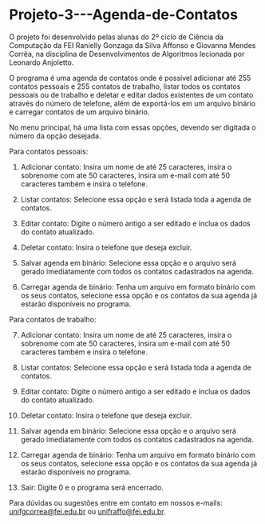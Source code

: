 # Projeto-3---Agenda-de-Contatos
O projeto foi desenvolvido pelas alunas do 2º ciclo de Ciência da Computação da FEI Ranielly Gonzaga da Silva Affonso e Giovanna Mendes Corrêa, na disciplina de Desenvolvimentos de Algoritmos lecionada por Leonardo Anjoletto.

O programa é uma agenda de contatos onde é possível adicionar até 255 contatos pessoais e 255 contatos de trabalho, listar todos os contatos pessoais ou de trabalho e deletar e editar dados existentes de um contato através do número de telefone, além de exportá-los em um arquivo binário e carregar contatos de um arquivo binário.

No menu principal, há uma lista com essas opções, devendo ser digitada o número da opção desejada.

Para contatos pessoais:
1. Adicionar contato: Insira um nome de até 25 caracteres, insira o sobrenome com ate 50 caracteres, insira um e-mail com até 50 caracteres também e insira o telefone.

2. Listar contatos: Selecione essa opção e será listada toda a agenda de contatos.

3. Editar contato: Digite o número antigo a ser editado e inclua os dados do contato atualizado.

4. Deletar contato: Insira o telefone que deseja excluir.

5. Salvar agenda em binário:  Selecione essa opção e o arquivo será gerado imediatamente com todos os contatos cadastrados na agenda.

6. Carregar agenda de binário: Tenha um arquivo em formato binário com os seus contatos, selecione essa opção e os contatos da sua agenda já estarão disponíveis no programa.

Para contatos de trabalho:

7. Adicionar contato: Insira um nome de até 25 caracteres, insira o sobrenome com ate 50 caracteres, insira um e-mail com até 50 caracteres também e insira o telefone.

8. Listar contatos: Selecione essa opção e será listada toda a agenda de contatos.

9. Editar contato: Digite o número antigo a ser editado e inclua os dados do contato atualizado.

10. Deletar contato: Insira o telefone que deseja excluir.

11. Salvar agenda em binário:  Selecione essa opção e o arquivo será gerado imediatamente com todos os contatos cadastrados na agenda.

12. Carregar agenda de binário: Tenha um arquivo em formato binário com os seus contatos, selecione essa opção e os contatos da sua agenda já estarão disponíveis no programa.


0. Sair: Digite 0 e o programa será encerrado.

Para dúvidas ou sugestões entre em contato em nossos e-mails: unifgcorrea@fei.edu.br ou unifraffo@fei.edu.br.
